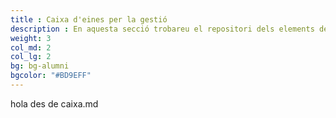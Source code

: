 ```yaml
---
title : Caixa d'eines per la gestió
description : En aquesta secció trobareu el repositori dels elements de treball del cap de projectes, l’arquitecte, el proveïdor i el gestor de la qualitat
weight: 3
col_md: 2
col_lg: 2
bg: bg-alumni
bgcolor: "#BD9EFF"
---
```

hola des de caixa.md